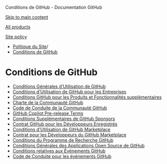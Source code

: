 Conditions de GitHub - Documentation GitHub

[Skip to main content](#main-content)

[All products](/fr)

[Site policy](/site-policy)

* [Politique du Site](/fr/site-policy)/
* [Conditions de GitHub](/fr/site-policy/github-terms)

Conditions de GitHub
==========

* [Conditions Générales d’Utilisation de GitHub](/fr/site-policy/github-terms/github-terms-of-service)
* [Conditions d’Utilisation de GitHub pour les Entreprises](/fr/site-policy/github-terms/github-corporate-terms-of-service)
* [Conditions GitHub pour les Produits et Fonctionnalités supplémentaires](/fr/site-policy/github-terms/github-terms-for-additional-products-and-features)
* [Charte de la Communauté GitHub](/fr/site-policy/github-terms/github-community-guidelines)
* [Code de Conduite de la Communauté GitHub](/fr/site-policy/github-terms/github-community-code-of-conduct)
* [GitHub Copilot Pre-release Terms](/fr/site-policy/github-terms/github-copilot-pre-release-terms)
* [Conditions Supplémentaires de GitHub Sponsors](/fr/site-policy/github-terms/github-sponsors-additional-terms)
* [Contrat GitHub pour les Développeurs Enregistrés](/fr/site-policy/github-terms/github-registered-developer-agreement)
* [Conditions d’Utilisation de GitHub Marketplace](/fr/site-policy/github-terms/github-marketplace-terms-of-service)
* [Contrat pour les Développeurs du GitHub Marketplace](/fr/site-policy/github-terms/github-marketplace-developer-agreement)
* [Conditions du Programme de Recherche GitHub](/fr/site-policy/github-terms/github-research-program-terms)
* [Conditions Générales des Applications Open Source de GitHub](/fr/site-policy/github-terms/github-open-source-applications-terms-and-conditions)
* [Conditions relatives aux Événements GitHub](/fr/site-policy/github-terms/github-event-terms)
* [Code de Conduite pour les événements GitHub](/fr/site-policy/github-terms/github-event-code-of-conduct)
